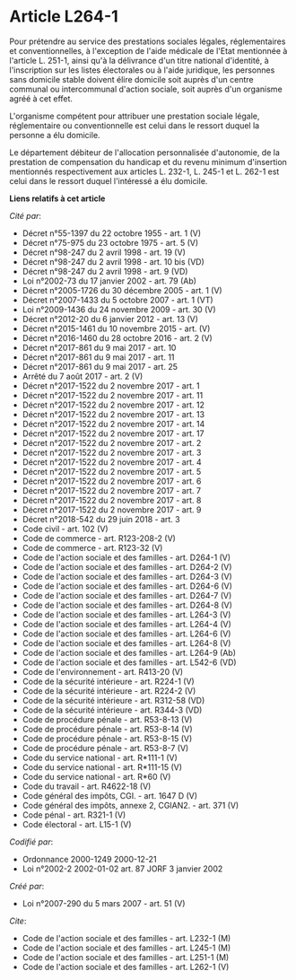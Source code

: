 # Article L264-1

Pour prétendre au service des prestations sociales légales, réglementaires et conventionnelles, à l'exception de l'aide
médicale de l'Etat mentionnée à l'article L. 251-1, ainsi qu'à la délivrance d'un titre national d'identité, à l'inscription
sur les listes électorales ou à l'aide juridique, les personnes sans domicile stable doivent élire domicile soit auprès d'un
centre communal ou intercommunal d'action sociale, soit auprès d'un organisme agréé à cet effet.

L'organisme compétent pour attribuer une prestation sociale légale, réglementaire ou conventionnelle est celui dans le
ressort duquel la personne a élu domicile.

Le département débiteur de l'allocation personnalisée d'autonomie, de la prestation de compensation du handicap et du revenu
minimum d'insertion mentionnés respectivement aux articles L. 232-1, L. 245-1 et L. 262-1 est celui dans le ressort duquel
l'intéressé a élu domicile.

**Liens relatifs à cet article**

_Cité par_:

  - Décret n°55-1397 du 22 octobre 1955 - art. 1 (V)
  - Décret n°75-975 du 23 octobre 1975 - art. 5 (V)
  - Décret n°98-247 du 2 avril 1998 - art. 19 (V)
  - Décret n°98-247 du 2 avril 1998 - art. 10 bis (VD)
  - Décret n°98-247 du 2 avril 1998 - art. 9 (VD)
  - Loi n°2002-73 du 17 janvier 2002 - art. 79 (Ab)
  - Décret n°2005-1726 du 30 décembre 2005 - art. 1 (V)
  - Décret n°2007-1433 du 5 octobre 2007 - art. 1 (VT)
  - Loi n°2009-1436 du 24 novembre 2009 - art. 30 (V)
  - Décret n°2012-20 du 6 janvier 2012 - art. 13 (V)
  - Décret n°2015-1461 du 10 novembre 2015 - art. (V)
  - Décret n°2016-1460 du 28 octobre 2016 - art. 2 (V)
  - Décret n°2017-861 du 9 mai 2017 - art. 10
  - Décret n°2017-861 du 9 mai 2017 - art. 11
  - Décret n°2017-861 du 9 mai 2017 - art. 25
  - Arrêté du 7 août 2017 - art. 2 (V)
  - Décret n°2017-1522 du 2 novembre 2017 - art. 1
  - Décret n°2017-1522 du 2 novembre 2017 - art. 11
  - Décret n°2017-1522 du 2 novembre 2017 - art. 12
  - Décret n°2017-1522 du 2 novembre 2017 - art. 13
  - Décret n°2017-1522 du 2 novembre 2017 - art. 14
  - Décret n°2017-1522 du 2 novembre 2017 - art. 17
  - Décret n°2017-1522 du 2 novembre 2017 - art. 2
  - Décret n°2017-1522 du 2 novembre 2017 - art. 3
  - Décret n°2017-1522 du 2 novembre 2017 - art. 4
  - Décret n°2017-1522 du 2 novembre 2017 - art. 5
  - Décret n°2017-1522 du 2 novembre 2017 - art. 6
  - Décret n°2017-1522 du 2 novembre 2017 - art. 7
  - Décret n°2017-1522 du 2 novembre 2017 - art. 8
  - Décret n°2017-1522 du 2 novembre 2017 - art. 9
  - Décret n°2018-542 du 29 juin 2018 - art. 3
  - Code civil - art. 102 (V)
  - Code de commerce - art. R123-208-2 (V)
  - Code de commerce - art. R123-32 (V)
  - Code de l'action sociale et des familles - art. D264-1 (V)
  - Code de l'action sociale et des familles - art. D264-2 (V)
  - Code de l'action sociale et des familles - art. D264-3 (V)
  - Code de l'action sociale et des familles - art. D264-6 (V)
  - Code de l'action sociale et des familles - art. D264-7 (V)
  - Code de l'action sociale et des familles - art. D264-8 (V)
  - Code de l'action sociale et des familles - art. L264-3 (V)
  - Code de l'action sociale et des familles - art. L264-4 (V)
  - Code de l'action sociale et des familles - art. L264-6 (V)
  - Code de l'action sociale et des familles - art. L264-8 (V)
  - Code de l'action sociale et des familles - art. L264-9 (Ab)
  - Code de l'action sociale et des familles - art. L542-6 (VD)
  - Code de l'environnement - art. R413-20 (V)
  - Code de la sécurité intérieure - art. R224-1 (V)
  - Code de la sécurité intérieure - art. R224-2 (V)
  - Code de la sécurité intérieure - art. R312-58 (VD)
  - Code de la sécurité intérieure - art. R344-3 (VD)
  - Code de procédure pénale - art. R53-8-13 (V)
  - Code de procédure pénale - art. R53-8-14 (V)
  - Code de procédure pénale - art. R53-8-15 (V)
  - Code de procédure pénale - art. R53-8-7 (V)
  - Code du service national - art. R*111-1 (V)
  - Code du service national - art. R*111-15 (V)
  - Code du service national - art. R*60 (V)
  - Code du travail - art. R4622-18 (V)
  - Code général des impôts, CGI. - art. 1647 D (V)
  - Code général des impôts, annexe 2, CGIAN2. - art. 371 (V)
  - Code pénal - art. R321-1 (V)
  - Code électoral - art. L15-1 (V)

_Codifié par_:

  - Ordonnance 2000-1249 2000-12-21
  - Loi n°2002-2 2002-01-02 art. 87 JORF 3 janvier 2002

_Créé par_:

  - Loi n°2007-290 du 5 mars 2007 - art. 51 (V)

_Cite_:

  - Code de l'action sociale et des familles - art. L232-1 (M)
  - Code de l'action sociale et des familles - art. L245-1 (M)
  - Code de l'action sociale et des familles - art. L251-1 (M)
  - Code de l'action sociale et des familles - art. L262-1 (V)
